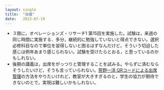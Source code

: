 ```yaml
---
layout: single
title:  "会議"
date:   2023-07-19
---
```



- ３限に，オペレーションズ・リサーチ1 第15回を実施した。試験は，来週の同じ時間に実施する．多分，継続的に勉強していないと得点できない。選択必修科目なので単位を習得しないと困るはずなんだけど，そういう切迫した感じは例年あまり感じられない。試験を受けたらとおる，と思っているのかもしれない。
- 後期の講義は，出席をがっつりと管理することを試みる。やらずに済むならそうしたいけど，そうも言っていられない。[笹野一洋 QRコードによる出席管理](https://cir.nii.ac.jp/crid/1390572174759120128)の方法をやりたいけれど，教室が大きすぎるのと，学生の協力が期待できないのとで，実現は難しいかもしれない。

